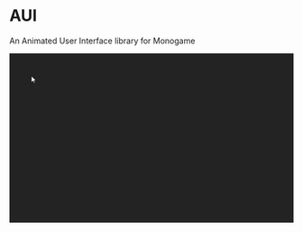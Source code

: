 # AUI  

An Animated User Interface library for Monogame  


![](https://github.com/MrGrak/AUI/blob/master/Imgs/aui_001.gif)  
